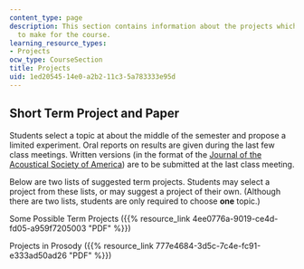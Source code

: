 ```yaml
---
content_type: page
description: This section contains information about the projects which students have
  to make for the course.
learning_resource_types:
- Projects
ocw_type: CourseSection
title: Projects
uid: 1ed20545-14e0-a2b2-11c3-5a783333e95d
---
```


Short Term Project and Paper
----------------------------

Students select a topic at about the middle of the semester and propose a limited experiment. Oral reports on results are given during the last few class meetings. Written versions (in the format of the [Journal of the Acoustical Society of America](https://asa.scitation.org/journal/jas)) are to be submitted at the last class meeting.

Below are two lists of suggested term projects. Students may select a project from these lists, or may suggest a project of their own. (Although there are two lists, students are only required to choose **one** topic.)

Some Possible Term Projects ({{% resource_link 4ee0776a-9019-ce4d-fd05-a959f7205003 "PDF" %}})

Projects in Prosody ({{% resource_link 777e4684-3d5c-7c4e-fc91-e333ad50ad26 "PDF" %}})